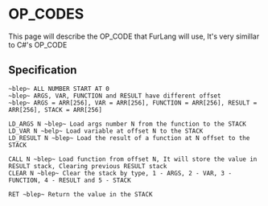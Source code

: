 # OP_CODES

This page will describe the OP_CODE that FurLang will use, It's very simillar to C#'s OP_CODE

## Specification

```
~blep~ ALL NUMBER START AT 0
~blep~ ARGS, VAR, FUNCTION and RESULT have different offset
~blep~ ARGS = ARR[256], VAR = ARR[256], FUNCTION = ARR[256], RESULT = ARR[256], STACK = ARR[256]

LD_ARGS N ~blep~ Load args number N from the function to the STACK
LD_VAR N ~belp~ Load variable at offset N to the STACK
LD_RESULT N ~blep~ Load the result of a function at N offset to the STACK

CALL N ~blep~ Load function from offset N, It will store the value in RESULT stack, Clearing previous RESULT stack
CLEAR N ~blep~ Clear the stack by type, 1 - ARGS, 2 - VAR, 3 - FUNCTION, 4 - RESULT and 5 - STACK

RET ~blep~ Return the value in the STACK
```
